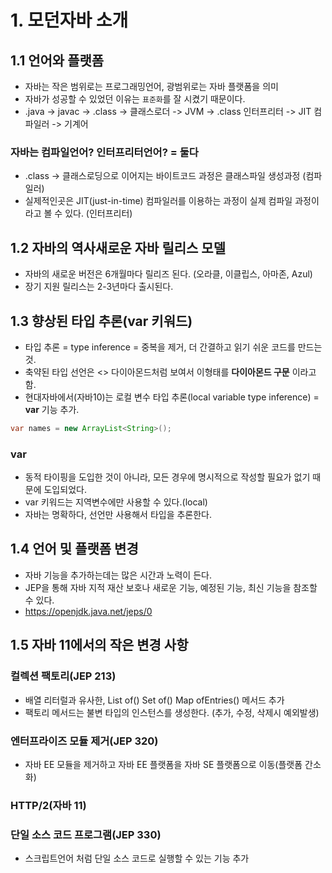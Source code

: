 # 1. 모던자바 소개

## 1.1 언어와 플랫폼
- 자바는 작은 범위로는 프로그래밍언어, 광범위로는 자바 플랫폼을 의미
- 자바가 성공할 수 있었던 이유는 `표준화`를 잘 시켰기 때문이다.
- .java -> javac -> .class -> 클래스로더 -> JVM -> .class 인터프리터 -> JIT 컴파일러 -> 기계어

### 자바는 컴파일언어? 인터프리터언어? = 둘다
- .class -> 클래스로딩으로 이어지는 바이트코드 과정은 클래스파일 생성과정 (컴파일러)
- 실제적인곳은 JIT(just-in-time) 컴파일러를 이용하는 과정이 실제 컴파일 과정이라고 볼 수 있다. (인터프리터)

## 1.2 자바의 역사새로운 자바 릴리스 모델

- 자바의 새로운 버전은 6개월마다 릴리즈 된다. (오라클, 이클립스, 아마존, Azul)
- 장기 지원 릴리스는 2-3년마다 출시된다.

## 1.3 향상된 타입 추론(var 키워드)
- 타입 추론 = type inference = 중복을 제거, 더 간결하고 읽기 쉬운 코드를 만드는 것.
- 축약된 타입 선언은 <> 다이아몬드처럼 보여서 이형태를 **다이아몬드 구문** 이라고 함.
- 현대자바에서(자바10)는 로컬 변수 타입 추론(local variable type inference) = **var** 기능 추가.
```java
var names = new ArrayList<String>();
```

### var
- 동적 타이핑을 도입한 것이 아니라, 모든 경우에 명시적으로 작성할 필요가 없기 때문에 도입되었다.
- var 키워드는 지역변수에만 사용할 수 있다.(local)
- 자바는 명확하다, 선언만 사용해서 타입을 추론한다.

## 1.4 언어 및 플랫폼 변경
- 자바 기능을 추가하는데는 많은 시간과 노력이 든다.
- JEP을 통해 자바 지적 재산 보호나 새로운 기능, 예정된 기능, 최신 기능을 참조할 수 있다.
- https://openjdk.java.net/jeps/0

## 1.5 자바 11에서의 작은 변경 사항
### 컬렉션 팩토리(JEP 213)
- 배열 리터럴과 유사한, List of() Set of() Map ofEntries() 메서드 추가
- 팩토리 메서드는 불변 타입의 인스턴스를 생성한다. (추가, 수정, 삭제시 예외발생)

### 엔터프라이즈 모듈 제거(JEP 320)
- 자바 EE 모듈을 제거하고 자바 EE 플랫폼을 자바 SE 플랫폼으로 이동(플랫폼 간소화)
### HTTP/2(자바 11)
### 단일 소스 코드 프로그램(JEP 330)
- 스크립트언어 처럼 단일 소스 코드로 실행할 수 있는 기능 추가


